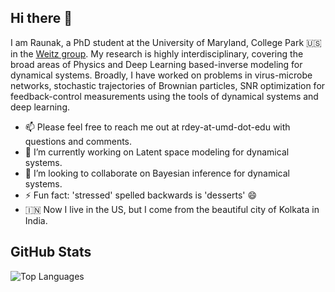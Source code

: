 ## Hi there 👋

I am Raunak, a PhD student at the University of Maryland, College Park 🇺🇸 in the [Weitz group](https://weitzgroup.umd.edu). My research is highly interdisciplinary, covering the broad areas of Physics and Deep Learning based-inverse modeling for dynamical systems. Broadly, I have worked on problems in virus-microbe networks, stochastic trajectories of Brownian particles, SNR optimization for feedback-control measurements using the tools of dynamical systems and deep learning. 

- 📫 Please feel free to reach me out at rdey-at-umd-dot-edu with questions and comments. 
- 🔭 I’m currently working on Latent space modeling for dynamical systems.
- 👯 I’m looking to collaborate on Bayesian inference for dynamical systems.  
- ⚡ Fun fact: 'stressed' spelled backwards is 'desserts' 😄
- 🇮🇳 Now I live in the US, but I come from the beautiful city of Kolkata in India.

## GitHub Stats

<!--![Raunak's GitHub Stats](https://github-readme-stats.vercel.app/api?username=RaunakDey&show_icons=true&theme=chartreuse-dark)
-->

![Top Languages](https://github-readme-stats.vercel.app/api/top-langs/?username=RaunakDey&layout=compact&theme=chartreuse-dark)

<!--
**RaunakDey/RaunakDey** is a ✨ _special_ ✨ repository because its `README.md` (this file) appears on your GitHub profile.

Here are some ideas to get you started:

- 🔭 I’m currently working on ...
- 🌱 I’m currently learning ...
- 👯 I’m looking to collaborate on ...
- 🤔 I’m looking for help with ...
- 💬 Ask me about ...
- 📫 How to reach me: ...
- 😄 Pronouns: ...
- ⚡ Fun fact: ...
-->
